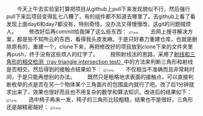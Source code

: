 &emsp;&emsp;今天上午去实验室打算把项目从github上pull下来发现貌似不行，然后强行pull下来后项目变得乱七八糟了，有的组件都不知道去哪里了。去github上看了看发现上面day6和day7都没有，特别奇怪。没办法又得慢慢改，这git的问题贼烦人。
&emsp;&emsp;修改好后再commit给我弹了这么些东西：
<img src="https://i.loli.net/2018/11/15/5bed55a9a57fc.png" alt="1.png" title="1.png" style="zoom:50%"/>
&emsp;&emsp;去网上搜寻解决方案，都是些不知所云的东西，看得我头皮发麻。于是只好暴力重建仓库，也就是删除原有的，重建一个，clone下来，再把修改好的项目放到clone下来的文件夹里再push，终于没有这些烦人的红字了。
&emsp;&emsp;按照射线法的思路，采用了[射线和三角形的相交检测（ray triangle intersection test）](https://www.cnblogs.com/samen168/p/5162337.html)中的方法来判断三角形和射线是否相交。然后得到的接触点结果如下：
<img src="https://i.loli.net/2018/11/15/5bed55b3ea4b3.png" alt="2.png" title="2.png" style="zoom:50%"/>
&emsp;&emsp;不仅相当不准确而且非常耗时间，于是只能再想别的办法。
&emsp;&emsp;既然只是粗略地求表面的接触点，可以直接判断枚举的点是否在另一个物体某个三角面片的包围盒内就行了吧。改了后1分钟就求出来了，效果也很好而且也不用复杂的数学和算法知识。改进后的结果如下：
<img src="https://i.loli.net/2018/11/15/5bed55b40f3fc.png" alt="3.png" title="3.png" style="zoom:50%"/>
&emsp;&emsp;选中椅子再来一发，椅子的三角形比较粗糙，结果也不是很好，三角形还是越精密越好：
<img src="https://i.loli.net/2018/11/15/5bed55b4de749.png" alt="4.png" title="4.png" style="zoom:50%"/>